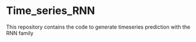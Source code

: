 # Time_series_RNN
This repository contains the code to generate timeseries prediction with the RNN family
